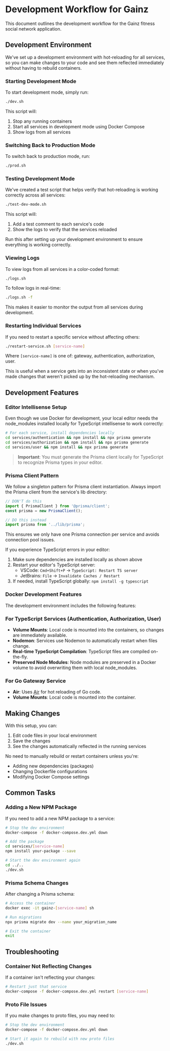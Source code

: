 # Development Workflow for Gainz

This document outlines the development workflow for the Gainz fitness social network application.

## Development Environment

We've set up a development environment with hot-reloading for all services, so you can make changes to your code and see them reflected immediately without having to rebuild containers.

### Starting Development Mode

To start development mode, simply run:

```bash
./dev.sh
```

This script will:
1. Stop any running containers
2. Start all services in development mode using Docker Compose
3. Show logs from all services

### Switching Back to Production Mode

To switch back to production mode, run:

```bash
./prod.sh
```

### Testing Development Mode

We've created a test script that helps verify that hot-reloading is working correctly across all services:

```bash
./test-dev-mode.sh
```

This script will:
1. Add a test comment to each service's code
2. Show the logs to verify that the services reloaded

Run this after setting up your development environment to ensure everything is working correctly.

### Viewing Logs

To view logs from all services in a color-coded format:

```bash
./logs.sh
```

To follow logs in real-time:

```bash
./logs.sh -f
```

This makes it easier to monitor the output from all services during development.

### Restarting Individual Services

If you need to restart a specific service without affecting others:

```bash
./restart-service.sh [service-name]
```

Where `[service-name]` is one of: gateway, authentication, authorization, user.

This is useful when a service gets into an inconsistent state or when you've made changes that weren't picked up by the hot-reloading mechanism.

## Development Features

### Editor Intellisense Setup

Even though we use Docker for development, your local editor needs the node_modules installed locally for TypeScript intellisense to work correctly:

```bash
# For each service, install dependencies locally
cd services/authentication && npm install && npx prisma generate
cd services/authorization && npm install && npx prisma generate
cd services/user && npm install && npx prisma generate
```

> **Important**: You must generate the Prisma client locally for TypeScript to recognize Prisma types in your editor.

### Prisma Client Pattern

We follow a singleton pattern for Prisma client instantiation. Always import the Prisma client from the service's lib directory:

```typescript
// DON'T do this
import { PrismaClient } from '@prisma/client';
const prisma = new PrismaClient();

// DO this instead
import prisma from '../lib/prisma';
```

This ensures we only have one Prisma connection per service and avoids connection pool issues.

If you experience TypeScript errors in your editor:

1. Make sure dependencies are installed locally as shown above
2. Restart your editor's TypeScript server:
   - VSCode: `Cmd+Shift+P` → `TypeScript: Restart TS server`
   - JetBrains: `File` → `Invalidate Caches / Restart`
3. If needed, install TypeScript globally: `npm install -g typescript`

### Docker Development Features

The development environment includes the following features:

### For TypeScript Services (Authentication, Authorization, User)

- **Volume Mounts**: Local code is mounted into the containers, so changes are immediately available.
- **Nodemon**: Services use Nodemon to automatically restart when files change.
- **Real-time TypeScript Compilation**: TypeScript files are compiled on-the-fly.
- **Preserved Node Modules**: Node modules are preserved in a Docker volume to avoid overwriting them with local node_modules.

### For Go Gateway Service

- **Air**: Uses [Air](https://github.com/cosmtrek/air) for hot reloading of Go code.
- **Volume Mounts**: Local code is mounted into the container.

## Making Changes

With this setup, you can:

1. Edit code files in your local environment
2. Save the changes
3. See the changes automatically reflected in the running services

No need to manually rebuild or restart containers unless you're:
- Adding new dependencies (packages)
- Changing Dockerfile configurations
- Modifying Docker Compose settings

## Common Tasks

### Adding a New NPM Package

If you need to add a new NPM package to a service:

```bash
# Stop the dev environment
docker-compose -f docker-compose.dev.yml down

# Add the package
cd services/[service-name]
npm install your-package --save

# Start the dev environment again
cd ../..
./dev.sh
```

### Prisma Schema Changes

After changing a Prisma schema:

```bash
# Access the container
docker exec -it gainz-[service-name] sh

# Run migrations
npx prisma migrate dev --name your_migration_name

# Exit the container
exit
```

## Troubleshooting

### Container Not Reflecting Changes

If a container isn't reflecting your changes:

```bash
# Restart just that service
docker-compose -f docker-compose.dev.yml restart [service-name]
```

### Proto File Issues

If you make changes to proto files, you may need to:

```bash
# Stop the dev environment
docker-compose -f docker-compose.dev.yml down

# Start it again to rebuild with new proto files
./dev.sh
```
